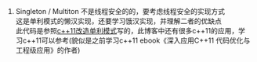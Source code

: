 1. Singleton / Multiton  不是线程安全的的，要考虑线程安全的实现方式
<br>这是单利模式的懒汉实现，还要学习饿汉实现，并理解二者的优缺点
<br>此代码是参照[c++11改造单利模式](https://www.cnblogs.com/qicosmos/p/3145019.html)写的，此博客中还有很多c++11的应用，学习c++11可以参考(貌似是之前学习c++11 ebook《深入应用C++11  代码优化与工程级应用》的作者)

